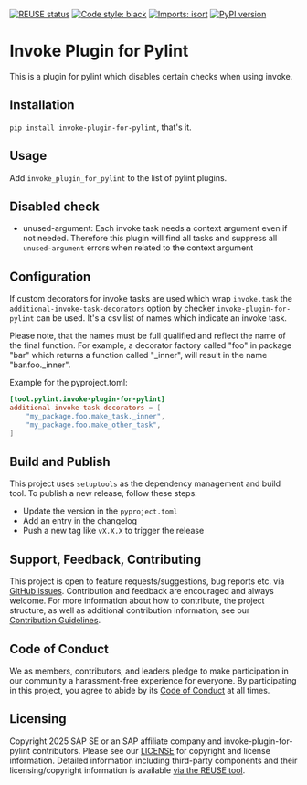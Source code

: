 [![REUSE status](https://api.reuse.software/badge/github.com/SAP/invoke-plugin-for-pylint)](https://api.reuse.software/info/github.com/SAP/invoke-plugin-for-pylint)
[![Code style: black](https://img.shields.io/badge/code%20style-black-000000.svg)](https://github.com/psf/black)
[![Imports: isort](https://img.shields.io/badge/%20imports-isort-%231674b1?style=flat&labelColor=ef8336)](https://pycqa.github.io/isort/)
[![PyPI version](https://badge.fury.io/py/invoke-plugin-for-pylint.svg)](https://badge.fury.io/py/invoke-plugin-for-pylint)

# Invoke Plugin for Pylint
This is a plugin for pylint which disables certain checks when using invoke.

## Installation
`pip install invoke-plugin-for-pylint`, that's it.

## Usage
Add `invoke_plugin_for_pylint` to the list of pylint plugins.

## Disabled check

* unused-argument: Each invoke task needs a context argument even if not needed.
  Therefore this plugin will find all tasks and suppress all `unused-argument` errors when related to the context argument


## Configuration

If custom decorators for invoke tasks are used which wrap `invoke.task` the
`additional-invoke-task-decorators` option by checker `invoke-plugin-for-pylint` can be used.
It's a csv list of names which indicate an invoke task.

Please note, that the names must be full qualified and reflect the name of the final function.
For example, a decorator factory called "foo" in package "bar" which returns a function called
"_inner", will result in the name "bar.foo._inner".

Example for the pyproject.toml:

```toml
[tool.pylint.invoke-plugin-for-pylint]
additional-invoke-task-decorators = [
    "my_package.foo.make_task._inner",
    "my_package.foo.make_other_task",
]
```

## Build and Publish

This project uses `setuptools` as the dependency management and build tool.
To publish a new release, follow these steps:
* Update the version in the `pyproject.toml`
* Add an entry in the changelog
* Push a new tag like `vX.X.X` to trigger the release

## Support, Feedback, Contributing

This project is open to feature requests/suggestions, bug reports etc. via [GitHub issues](https://github.com/SAP/invoke-plugin-for-pylint/issues). Contribution and feedback are encouraged and always welcome. For more information about how to contribute, the project structure, as well as additional contribution information, see our [Contribution Guidelines](CONTRIBUTING.md).

## Code of Conduct

We as members, contributors, and leaders pledge to make participation in our community a harassment-free experience for everyone. By participating in this project, you agree to abide by its [Code of Conduct](CODE_OF_CONDUCT.md) at all times.

## Licensing

Copyright 2025 SAP SE or an SAP affiliate company and invoke-plugin-for-pylint contributors. Please see our [LICENSE](LICENSE) for copyright and license information. Detailed information including third-party components and their licensing/copyright information is available [via the REUSE tool](https://api.reuse.software/info/github.com/SAP/invoke-plugin-for-pylint).
